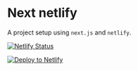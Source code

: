 # Next netlify

A project setup using `next.js` and `netlify`.

[![Netlify Status](https://api.netlify.com/api/v1/badges/1d4674a9-7678-48ad-85fd-5af66ab18960/deploy-status)](https://app.netlify.com/sites/rjoydip-next/deploys)

[![Deploy to Netlify](https://www.netlify.com/img/deploy/button.svg)](https://app.netlify.com/start/deploy?repository=https://github.com/rjoydip/rjoydip-netlify)